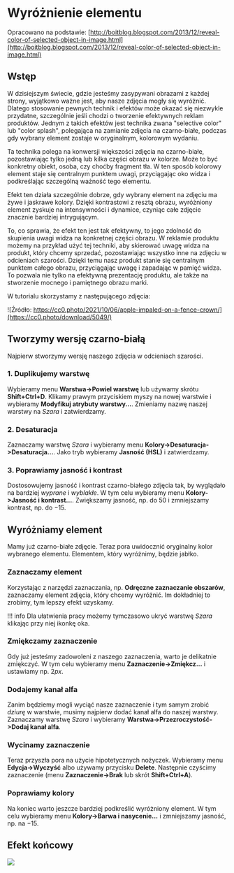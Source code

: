 # Wyróżnienie elementu

Opracowano na podstawie: [http://boitblog.blogspot.com/2013/12/reveal-color-of-selected-object-in-image.html](http://boitblog.blogspot.com/2013/12/reveal-color-of-selected-object-in-image.html)

## Wstęp

W dzisiejszym świecie, gdzie jesteśmy zasypywani obrazami z każdej strony, wyjątkowo ważne jest, aby nasze zdjęcia mogły się wyróżnić. Dlatego stosowanie pewnych technik i efektów może okazać się niezwykle przydatne, szczególnie jeśli chodzi o tworzenie efektywnych reklam produktów. Jednym z takich efektów jest technika zwana "selective color" lub "color splash", polegająca na zamianie zdjęcia na czarno-białe, podczas gdy wybrany element zostaje w oryginalnym, kolorowym wydaniu.

Ta technika polega na konwersji większości zdjęcia na czarno-białe, pozostawiając tylko jedną lub kilka części obrazu w kolorze. Może to być konkretny obiekt, osoba, czy choćby fragment tła. W ten sposób kolorowy element staje się centralnym punktem uwagi, przyciągając oko widza i podkreślając szczególną ważność tego elementu.

Efekt ten działa szczególnie dobrze, gdy wybrany element na zdjęciu ma żywe i jaskrawe kolory. Dzięki kontrastowi z resztą obrazu, wyróżniony element zyskuje na intensywności i dynamice, czyniąc całe zdjęcie znacznie bardziej intrygującym.

To, co sprawia, że efekt ten jest tak efektywny, to jego zdolność do skupienia uwagi widza na konkretnej części obrazu. W reklamie produktu możemy na przykład użyć tej techniki, aby skierować uwagę widza na produkt, który chcemy sprzedać, pozostawiając wszystko inne na zdjęciu w odcieniach szarości. Dzięki temu nasz produkt stanie się centralnym punktem całego obrazu, przyciągając uwagę i zapadając w pamięć widza. To pozwala nie tylko na efektywną prezentację produktu, ale także na stworzenie mocnego i pamiętnego obrazu marki.

W tutorialu skorzystamy z następującego zdjęcia:

![Źródło: https://cc0.photo/2021/10/06/apple-impaled-on-a-fence-crown/](https://cc0.photo/download/5049/)

## Tworzymy wersję czarno-białą

Najpierw stworzymy wersję naszego zdjęcia w odcieniach szarości.

### 1. Duplikujemy warstwę

Wybieramy menu **Warstwa->Powiel warstwę** lub używamy skrótu **Shift+Ctrl+D**.
Klikamy prawym przyciskiem myszy na nowej warstwie i wybieramy **Modyfikuj atrybuty warstwy...**.
Zmieniamy nazwę naszej warstwy na *Szara* i zatwierdzamy.

### 2. Desaturacja

Zaznaczamy warstwę *Szara* i wybieramy menu **Kolory->Desaturacja->Desaturacja...**.
Jako tryb wybieramy **Jasność (HSL)** i zatwierdzamy.

### 3. Poprawiamy jasność i kontrast

Dostosowujemy jasność i kontrast czarno-białego zdjęcia tak, by wyglądało na bardziej *wyprane* i *wyblakłe*.
W tym celu wybieramy menu **Kolory->Jasność i kontrast...**.
Zwiększamy jasność, np. do $50$ i zmniejszamy kontrast, np. do $-15$.

## Wyróżniamy element

Mamy już czarno-białe zdjęcie. Teraz pora uwidocznić oryginalny kolor wybranego elementu.
Elementem, który wyróżnimy, będzie jabłko.

### Zaznaczamy element

Korzystając z narzędzi zaznaczania, np. **Odręczne zaznaczanie obszarów**, zaznaczamy element zdjęcia, który chcemy wyróżnić.
Im dokładniej to zrobimy, tym lepszy efekt uzyskamy.

!!! info
	 Dla ułatwienia pracy możemy tymczasowo ukryć warstwę *Szara* klikając przy niej ikonkę oka.

### Zmiękczamy zaznaczenie

Gdy już jesteśmy zadowoleni z naszego zaznaczenia, warto je delikatnie zmiękczyć.
W tym celu wybieramy menu **Zaznaczenie->Zmiękcz...** i ustawiamy np. $2 px$.

### Dodajemy kanał alfa

Zanim będziemy mogli wyciąć nasze zaznaczenie i tym samym zrobić *dziurę* w warstwie, musimy najpierw dodać kanał alfa do naszej warstwy.
Zaznaczamy warstwę *Szara* i wybieramy **Warstwa->Przezroczystość->Dodaj kanał alfa**.

### Wycinamy zaznaczenie

Teraz przyszła pora na użycie hipotetycznych nożyczek.
Wybieramy menu **Edycja->Wyczyść** albo używamy przycisku **Delete**.
Następnie czyścimy zaznaczenie (menu **Zaznaczenie->Brak** lub skrót **Shift+Ctrl+A**).

### Poprawiamy kolory

Na koniec warto jeszcze bardziej podkreślić wyróżniony element.
W tym celu wybieramy menu **Kolory->Barwa i nasycenie...** i zmniejszamy jasność, np. na $-15$.

## Efekt końcowy

![](../../../assets/color_reveal.png)
